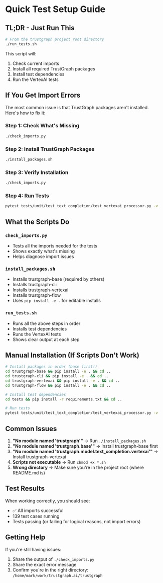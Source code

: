 # Quick Test Setup Guide

## TL;DR - Just Run This

```bash
# From the trustgraph project root directory
./run_tests.sh
```

This script will:
1. Check current imports
2. Install all required TrustGraph packages
3. Install test dependencies
4. Run the VertexAI tests

## If You Get Import Errors

The most common issue is that TrustGraph packages aren't installed. Here's how to fix it:

### Step 1: Check What's Missing
```bash
./check_imports.py
```

### Step 2: Install TrustGraph Packages
```bash
./install_packages.sh
```

### Step 3: Verify Installation
```bash
./check_imports.py
```

### Step 4: Run Tests
```bash
pytest tests/unit/test_text_completion/test_vertexai_processor.py -v
```

## What the Scripts Do

### `check_imports.py`
- Tests all the imports needed for the tests
- Shows exactly what's missing
- Helps diagnose import issues

### `install_packages.sh`
- Installs trustgraph-base (required by others)
- Installs trustgraph-cli
- Installs trustgraph-vertexai
- Installs trustgraph-flow
- Uses `pip install -e .` for editable installs

### `run_tests.sh`
- Runs all the above steps in order
- Installs test dependencies
- Runs the VertexAI tests
- Shows clear output at each step

## Manual Installation (If Scripts Don't Work)

```bash
# Install packages in order (base first!)
cd trustgraph-base && pip install -e . && cd ..
cd trustgraph-cli && pip install -e . && cd ..
cd trustgraph-vertexai && pip install -e . && cd ..
cd trustgraph-flow && pip install -e . && cd ..

# Install test dependencies
cd tests && pip install -r requirements.txt && cd ..

# Run tests
pytest tests/unit/test_text_completion/test_vertexai_processor.py -v
```

## Common Issues

1. **"No module named 'trustgraph'"** → Run `./install_packages.sh`
2. **"No module named 'trustgraph.base'"** → Install trustgraph-base first
3. **"No module named 'trustgraph.model.text_completion.vertexai'"** → Install trustgraph-vertexai
4. **Scripts not executable** → Run `chmod +x *.sh`
5. **Wrong directory** → Make sure you're in the project root (where README.md is)

## Test Results

When working correctly, you should see:
- ✅ All imports successful
- 139 test cases running
- Tests passing (or failing for logical reasons, not import errors)

## Getting Help

If you're still having issues:
1. Share the output of `./check_imports.py`
2. Share the exact error message
3. Confirm you're in the right directory: `/home/mark/work/trustgraph.ai/trustgraph`
